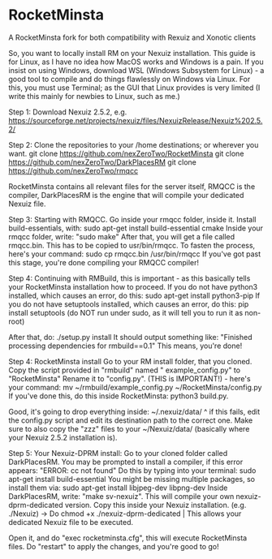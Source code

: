 # RocketMinsta
A RocketMinsta fork for both compatibility with Rexuiz and Xonotic clients

So, you want to locally install RM on your Nexuiz installation. This guide is for Linux, as I have no idea how MacOS works and Windows is a pain.
If you insist on using Windows, download WSL (Windows Subsystem for Linux) - a good tool to compile and do things flawlessly on Windows via Linux.
For this, you must use Terminal; as the GUI that Linux provides is very limited (I write this mainly for newbies to Linux, such as me.)

Step 1: Download Nexuiz 2.5.2, e.g. https://sourceforge.net/projects/nexuiz/files/NexuizRelease/Nexuiz%202.5.2/

Step 2: Clone the repositories to your /home destinations; or wherever you want.
git clone https://github.com/nexZeroTwo/RocketMinsta
git clone https://github.com/nexZeroTwo/DarkPlacesRM
git clone https://github.com/nexZeroTwo/rmqcc

RocketMinsta contains all relevant files for the server itself, RMQCC is the compiler, DarkPlacesRM is the engine that will compile your dedicated Nexuiz file.

Step 3: Starting with RMQCC.
Go inside your rmqcc folder, inside it.
Install build-essentials, with: sudo apt-get install build-essential cmake
Inside your rmqcc folder, write: "sudo make"
After that, you will get a file called rmqcc.bin. This has to be copied to usr/bin/rmqcc. To fasten the process, here's your command: sudo cp rmqcc.bin /usr/bin/rmqcc
If you've got past this stage, you're done compiling your RMQCC compiler!

Step 4: Continuing with RMBuild, this is important - as this basically tells your RocketMinsta installation how to proceed.
If you do not have python3 installed, which causes an error, do this: sudo apt-get install python3-pip
If you do not have setuptools installed, which causes an error, do this: pip install setuptools (do NOT run under sudo, as it will tell you to run it as non-root)

After that, do: ./setup.py install
It should output something like: "Finished processing dependencies for rmbuild==0.1"
This means, you're done!

Step 4: RocketMinsta install
Go to your RM install folder, that you cloned.
Copy the script provided in "rmbuild" named " example_config.py" to "RocketMinsta"
Rename it to "config.py". (THIS is IMPORTANT!) - here's your command: mv ~/rmbuild/example_config.py ~/RocketMinsta/config.py
If you've done this, do this inside RocketMinsta: python3 build.py.

Good, it's going to drop everything inside: ~/.nexuiz/data/
^ if this fails, edit the config.py script and edit its destination path to the correct one.
Make sure to also copy the "zzz" files to your ~/Nexuiz/data/ (basically where your Nexuiz 2.5.2 installation is).

Step 5: Your Nexuiz-DPRM install:
Go to your cloned folder called DarkPlacesRM.
You may be prompted to install a compiler, if this error appears: "ERROR: cc not found"
Do this by typing into your terminal: sudo apt-get install build-essential
You might be missing multiple packages, so install them via: sudo apt-get install libjpeg-dev libpng-dev
Inside DarkPlacesRM, write: "make sv-nexuiz". This will compile your own nexuiz-dprm-dedicated version. 
Copy this inside your Nexuiz installation. (e.g. ./Nexuiz)
-> Do chmod +x ./nexuiz-dprm-dedicated | This allows your dedicated Nexuiz file to be executed.

Open it, and do "exec rocketminsta.cfg", this will execute RocketMinsta files. Do "restart" to apply the changes, and you're good to go!

